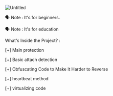 ![Untitled](https://user-images.githubusercontent.com/47688719/216185821-bf5ff43b-014e-413e-95b4-ce16c573a1e0.png)

🗣 Note : It's for beginners.

🗣 Note : It's for education

What's Inside the Project? :

[+] Main protection

[+] Basic attach detection

[+] Obfuscating Code to Make It Harder to Reverse

[+] heartbeat method

[+] virtualizing code
